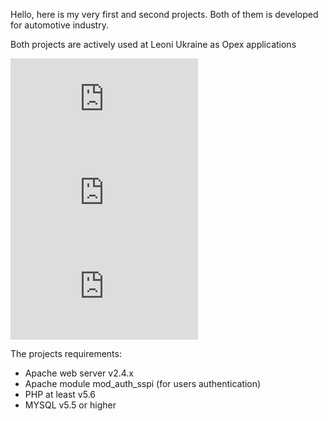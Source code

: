 ﻿Hello, here is my very first and second projects. Both of them is developed for automotive industry.
 
Both projects are actively used at Leoni Ukraine as Opex applications

![Opex main image](https://files.fm/thumb_show.php?i=nxxwctvyy)
![Opex main image](https://files.fm/thumb_show.php?i=gy5yrq8yj)
![Opex main image](https://files.fm/thumb_show.php?i=9h37nkseb)
 
The projects requirements:
- Apache web server v2.4.x
- Apache module mod_auth_sspi (for users authentication)
- PHP at least v5.6
- MYSQL v5.5 or higher
